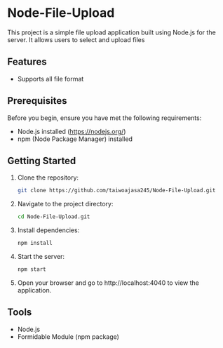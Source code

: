 # Node-File-Upload

This project is a simple file upload application built using Node.js for the server. It allows users to select and upload files

## Features

- Supports all file format

## Prerequisites

Before you begin, ensure you have met the following requirements:

- Node.js installed (https://nodejs.org/)
- npm (Node Package Manager) installed

## Getting Started

1. Clone the repository:

   ```bash
   git clone https://github.com/taiwoajasa245/Node-File-Upload.git
   
2. Navigate to the project directory:

   ```bash
   cd Node-File-Upload.git
   
3. Install dependencies:

   ```bash
   npm install
   
4. Start the server:

   ```bash
   npm start
5. Open your browser and go to http://localhost:4040 to view the application.

## Tools 
- Node.js
- Formidable Module (npm package)

